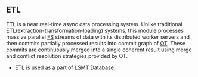 ## ETL

ETL is a near real-time async data processing system. Unlike traditional ETL(extraction-transformation-loading) systems, 
this module processes massive parallel [FS](https://github.com/softindex/datakernel/tree/master/cloud-fs) streams of 
data with its distributed worker servers and then commits partially processed results into commit graph of 
[OT](https://github.com/softindex/datakernel/tree/master/cloud-ot). These commits are continuously merged into a single 
coherent result using merge and conflict resolution strategies provided by OT. 

* ETL is used as a part of [LSMT Database](https://github.com/softindex/datakernel/tree/master/cloud-lsmt-db).